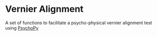 # Vernier Alignment
A set of functions to facilitate a psycho-physical vernier alignment test using [PsychoPy](https://github.com/psychopy/psychopy)


